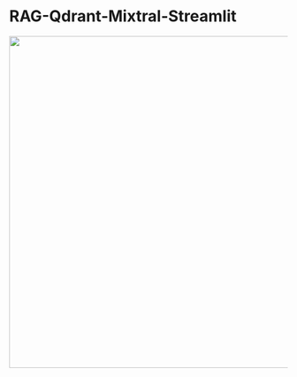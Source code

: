 # RAG-Qdrant-Mixtral-Streamlit

<p align="center">
    <img src="https://qdrant.tech/blog/using-qdrant-and-langchain/flow-diagram.png" width="600" />
</p>

